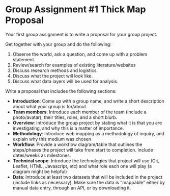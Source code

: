 # Group Assignment #1 Thick Map Proposal

Your first group assignment is to write a proposal for your group project. 

Get together with your group and do the following:

1. Observe the world, ask a question, and come up with a problem statement.
1. Review/search for examples of existing literature/websites
1. Discuss research methods and logistics.
1. Discuss what the project will look like.
1. Discuss what data layers will be used for analysis.


Write a proposal that includes the following sections:

- **Introduction**: Come up with a group name, and write a short description about what your group is for/about.
- **Team members**: Introduce each member of the team (include a photo/avatar), their titles, roles, and a short blurb.
- **Overview**: Introduce the group project by stating what it is that you are investigating, and why this is a matter of importance.
- **Methodology**: Introduce web mapping as a methodology of inquiry, and explain why this medium was chosen.
- **Workflow**: Provide a workflow diagram/table that outlines the steps/phases the project will take from start to completion. Include dates/weeks as milestones.
- **Technical scope**: Introduce the technologies that project will use (Git, Leaflet, HTML, Javascript, etc) and what role each one will play (a diagram might be helpful)
- **Data**: Introduce at least two datasets that will be included in the project (include links as necessary). Make sure the data is "mappable" either by manual data entry, through an API, or by downloading it. 